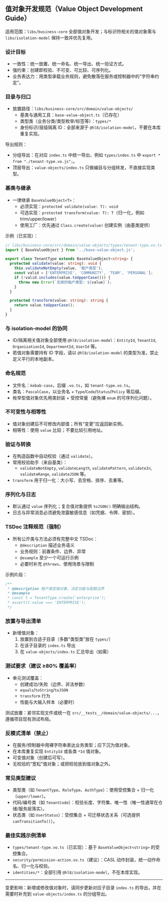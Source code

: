 ## 值对象开发规范（Value Object Development Guide）

适用范围：`libs/business-core` 全部值对象开发；与标识符相关的值对象需与 `libs/isolation-model` 保持一致并优先复用。

### 设计目标

- 一致性：统一放置、统一命名、统一导出、统一验证方式。
- 强约束：创建即校验、不可变、可比较、可序列化。
- 业务表达力：用类型承载业务规则，避免散落在服务或控制器中的“字符串约定”。

### 目录与归口

- 放置路径：`libs/business-core/src/domain/value-objects/`
  - 基类与通用工具：`base-value-object.ts`（已存在）
  - 类型类（业务分类/类型枚举/标签等）：`types/*`
  - 身份标识/层级隔离 ID：全部来源于 `@hl8/isolation-model`，不要在本库重复实现。

导出规则：
- 分组导出：在对应 `index.ts` 中统一导出，例如 `types/index.ts` 中 `export * from "./tenant-type.vo.js";`。
- 顶层导出：`value-objects/index.ts` 只做编目与分组转发，不直接实现类型。

### 基类与继承

- 一律继承 `BaseValueObject<T>`：
  - 必须实现：`protected validate(value: T): void`
  - 可选实现：`protected transform(value: T): T`（归一化，例如 trim/upper/lower）
  - 使用工厂：优先通过 `Class.create(value)` 创建实例（由基类提供）

示例（已实现）：

```ts
// libs/business-core/src/domain/value-objects/types/tenant-type.vo.ts
import { BaseValueObject } from '../base-value-object.js';

export class TenantType extends BaseValueObject<string> {
  protected validate(value: string): void {
    this.validateNotEmpty(value, '租户类型');
    const valid = ['ENTERPRISE', 'COMMUNITY', 'TEAM', 'PERSONAL'];
    if (!valid.includes(value.toUpperCase())) {
      throw new Error(`无效的租户类型: ${value}`);
    }
  }

  protected transform(value: string): string {
    return value.toUpperCase();
  }
}
```

### 与 isolation-model 的协同

- ID/隔离相关值对象全部使用 `@hl8/isolation-model`：`EntityId`, `TenantId`, `OrganizationId`, `DepartmentId`, `UserId` 等。
- 若值对象需要持有 ID 字段，请以 `@hl8/isolation-model` 的类型为准，禁止定义平行的本地副本。

### 命名规范

- 文件名：`kebab-case`，后缀 `.vo.ts`，如 `tenant-type.vo.ts`。
- 类名：`PascalCase`，以业务名 + `Type`/`Code`/`Status`/`Policy` 等后缀。
- 枚举型值对象优先用类封装 + 受控常量（避免裸 `enum` 的可序列化问题）。

### 不可变性与相等性

- 值对象创建后不可修改内部值；所有“变更”应返回新实例。
- 相等性：使用 `value` 比较；不要比较引用地址。

### 验证与转换

- 在构造函数中自动校验（通过 `validate`）。
- 常用校验助手（来自基类）：
  - `validateNotEmpty`, `validateLength`, `validatePattern`, `validateIn`, `validateRange`, `validateJSON` 等。
- `transform` 用于归一化：大小写、去空格、排序、去重等。

### 序列化与日志

- 默认通过 `value` 序列化；复合值对象提供 `toJSON()` 明确输出结构。
- 日志与异常消息必须避免泄露敏感信息（如凭据、令牌、密钥）。

### TSDoc 注释规范（强制）

- 所有公开类与方法必须有完整中文 TSDoc：
  - `@description` 描述业务语义
  - 业务规则：前置条件、边界、异常
  - `@example` 至少一个可运行示例
  - 必要时补充 `@throws`、使用场景与限制

示例片段：

```ts
/**
 * @description 租户类型值对象，决定功能与配额边界
 * @example
 * const t = TenantType.create('enterprise');
 * assert(t.value === 'ENTERPRISE');
 */
```

### 放置与导出清单

- 新增值对象：
  1) 放置到合适子目录（多数“类型类”放在 `types/`）
  2) 在该子目录的 `index.ts` 导出
  3) 在 `value-objects/index.ts` 汇总导出（如需）

### 测试要求（建议 ≥80% 覆盖率）

- 单元测试覆盖：
  - 创建成功/失败（边界、非法参数）
  - `equals`/`toString`/`toJSON`
  - `transform` 行为
  - 性能与大输入样本（必要时）

测试放置：紧邻实现文件或统一在 `src/__tests__/domain/value-objects/...`，遵循项目现有测试布局。

### 反模式清单（禁止）

- 在服务/控制器中用裸字符串表达业务类型；应下沉为值对象。
- 在本库重复实现 `EntityId` 或各类 `*Id` 值对象。
- 可变值对象（创建后可写）。
- 无校验的“宽松”值对象；或把校验放到值对象之外。

### 常见类型建议

- 类型类（如 `TenantType`、`RoleType`、`AuthType`）：使用受控集合 + 归一化（`upper/lower`）。
- 代码/编号类（如 `TenantCode`）：校验长度、字符集、唯一性（唯一性通常在仓储/服务层落实）。
- 状态类（如 `UserStatus`）：受控集合 + 可迁移状态关系（可选提供 `canTransitionTo()`）。

### 最佳实践示例清单

- `types/tenant-type.vo.ts`（已实现）：基于 `BaseValueObject<string>` 的受控集合。
- `security/permission-action.vo.ts`（建议）：CASL 动作封装，统一动作命名、归一化与校验。
- `identities/*`：全部引用 `@hl8/isolation-model`，不在本库实现。

---

变更影响：新增或修改值对象时，请同步更新对应子目录 `index.ts` 的导出，并在需要时补充到 `value-objects/index.ts` 的分组导出。


